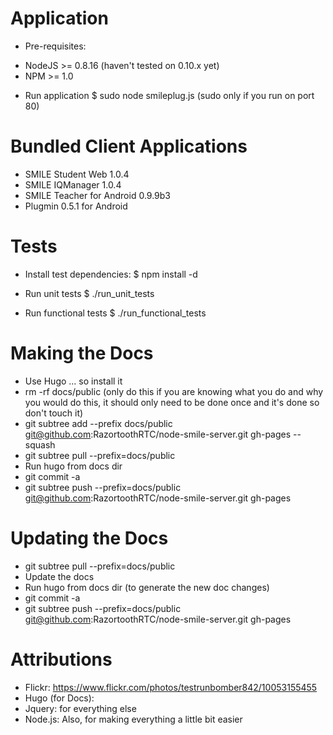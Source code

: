 Application
===========

 * Pre-requisites:
  - NodeJS >= 0.8.16 (haven't tested on 0.10.x yet)
  - NPM >= 1.0

 * Run application
  $ sudo node smileplug.js (sudo only if you run on port 80)

Bundled Client Applications
===========================

* SMILE Student Web 1.0.4
* SMILE IQManager 1.0.4
* SMILE Teacher for Android 0.9.9b3
* Plugmin 0.5.1 for Android

Tests
=====

 * Install test dependencies:
  $ npm install -d

 * Run unit tests
  $ ./run_unit_tests 

 * Run functional tests
  $ ./run_functional_tests 

Making the Docs
===============

* Use Hugo ... so install it
* rm -rf docs/public (only do this if you are knowing what you do and why you would do this, it should only need to be done once and it's done so don't touch it)
* git subtree add --prefix docs/public git@github.com:RazortoothRTC/node-smile-server.git gh-pages --squash
* git subtree pull --prefix=docs/public
* Run hugo from docs dir
* git commit -a
* git subtree push  --prefix=docs/public git@github.com:RazortoothRTC/node-smile-server.git gh-pages

Updating the Docs
================

* git subtree pull --prefix=docs/public
* Update the docs
* Run hugo from docs dir (to generate the new doc changes)
* git commit -a
* git subtree push  --prefix=docs/public git@github.com:RazortoothRTC/node-smile-server.git gh-pages


Attributions
============

* Flickr: https://www.flickr.com/photos/testrunbomber842/10053155455
* Hugo (for Docs):
* Jquery: for everything else
* Node.js: Also, for making everything a little bit easier
